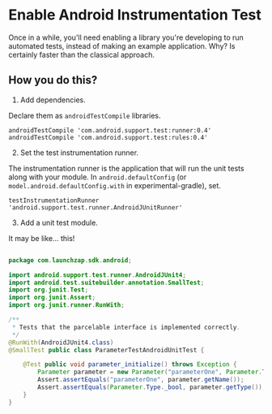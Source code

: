 # Enable Android Instrumentation Test

Once in a while, you'll need enabling a library you're developing to run automated tests, instead of making an example application. Why? Is certainly faster than the classical approach.

## How you do this?

1. Add dependencies.

Declare them as `androidTestCompile` libraries.

```
androidTestCompile 'com.android.support.test:runner:0.4'
androidTestCompile 'com.android.support.test:rules:0.4'
```

2. Set the test instrumentation runner.

The instrumentation runner is the application that will run the unit tests along with your module. In `android.defaultConfig` (or `model.android.defaultConfig.with` in experimental-gradle), set.

```
testInstrumentationRunner 'android.support.test.runner.AndroidJUnitRunner'
```

3. Add a unit test module.

It may be like... this!

```java

package com.launchzap.sdk.android;

import android.support.test.runner.AndroidJUnit4;
import android.test.suitebuilder.annotation.SmallTest;
import org.junit.Test;
import org.junit.Assert;
import org.junit.runner.RunWith;

/**
 * Tests that the parcelable interface is implemented correctly.
 */
@RunWith(AndroidJUnit4.class)
@SmallTest public class ParameterTestAndroidUnitTest {

    @Test public void parameter_initialize() throws Exception {
        Parameter parameter = new Parameter("parameterOne", Parameter.Type._bool);
        Assert.assertEquals("parameterOne", parameter.getName());
        Assert.assertEquals(Parameter.Type._bool, parameter.getType());
    }
}

```
